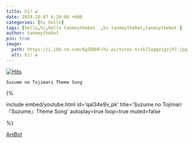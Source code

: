 ```yaml
---
title: hi! 💕
date: 2024-10-07 6:20:00 +600
categories: [hi hello]
tags: [hello,hi,hello tanmoythebot  ,hi tanmoythebot,tanmoythebot ]     # TAG names should always be lowercase
author: tanmoythebot
pin: true
image:
  path: https://i.ibb.co.com/6gZ8BHF/hi-pictures-tcck71agqzigzjh7.jpg
  alt: hi! 💕
---
```

[![Hits](https://hits.seeyoufarm.com/api/count/incr/badge.svg?url=https%3A%2F%2Fwww.tanmoy.xyz%2Fposts%2Fhi%2F&count_bg=%2379C83D&title_bg=%23555555&icon=&icon_color=%23E7E7E7&title=hits&edge_flat=false)](https://hits.seeyoufarm.com/api/count/incr/badge.svg?url=https%3A%2F%2Fwww.tanmoy.xyz%2Fposts%2Fhi%2F&count_bg=%2379C83D&title_bg=%23555555&icon=&icon_color=%23E7E7E7&title=hits&edge_flat=false)

```
Suzume no Tojimari Theme Song
```
{%

 include embed/youtube.html id='qal34e9v_pk'
  title='Suzume no Tojimari『Suzume』Theme Song'
  autoplay=true
  loop=true
  muted=false

%}


[AniBot](https://anibot-tanmoy.vercel.app)